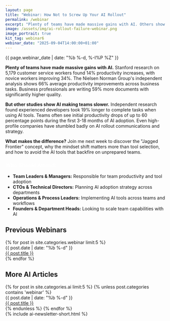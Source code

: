 ```yaml
---
layout: page
title: "Webinar: How Not to Screw Up Your AI Rollout"
permalink: /webinar
excerpt: "Plenty of teams have made massive gains with AI. Others show teams getting slower. Learn what makes the difference."
image: /assets/img/ai-rollout-failure-webinar.png
image_portrait: true
kit_tag: webinar6
webinar_date: "2025-09-04T14:00:00+01:00"
---
```


<div class="mb-12">


  <p class="text-2xl text-brand-black font-bold mb-4">
    {{ page.webinar_date | date: "%b %-d, %-I%P %Z" }}
  </p>

  <p class="text-lg text-brand-black mb-8">
    <strong>Plenty of teams have made massive gains with AI.</strong> Stanford research on 5,179 customer service workers found 14% productivity increases, with novice workers improving 34%. The Nielsen Norman Group's independent analysis shows 66% average productivity improvements across business tasks. Business professionals are writing 59% more documents with significantly higher quality.
  </p>

  <p class="text-lg text-brand-black mb-8">
    <strong>But other studies show AI making teams slower.</strong> Independent research found experienced developers took 19% longer to complete tasks when using AI tools. Teams often see initial productivity drops of up to 60 percentage points during the first 3-18 months of AI adoption. Even high-profile companies have stumbled badly on AI rollout communications and strategy.
  </p>

  <p class="text-lg text-brand-black mb-8">
    <strong>What makes the difference?</strong> Join me next week to discover the "Jagged Frontier" concept, why the mindset shift matters more than tool selection, and how to avoid the AI tools that backfire on unprepared teams.
  </p>

  <div class="bg-brand-black text-white rounded-lg p-6 mb-8">
    <h3 class="text-lg font-bold mb-4" style="color: white;">Who Should Attend:</h3>
    <ul class="space-y-2">
      <li><strong>Team Leaders & Managers:</strong> Responsible for team productivity and tool adoption</li>
      <li><strong>CTOs & Technical Directors:</strong> Planning AI adoption strategy across departments</li>
      <li><strong>Operations & Process Leaders:</strong> Implementing AI tools across teams and workflows</li>
      <li><strong>Founders & Department Heads:</strong> Looking to scale team capabilities with AI</li>
    </ul>
  </div>

  <div class="bg-brand-deep-turquoise rounded-lg p-8 text-center mb-12">
    <div class="rm-area-embed-webinar"></div>
  </div>

  <script>
  // Update webinar title once page loads
  document.addEventListener('DOMContentLoaded', function() {
    function getOrdinalSuffix(day) {
      const num = parseInt(day);
      if (num >= 11 && num <= 13) return 'th';
      switch (num % 10) {
        case 1: return 'st';
        case 2: return 'nd';
        case 3: return 'rd';
        default: return 'th';
      }
    }
    
    function updateWebinarTitle() {
      const titleElement = document.querySelector('.rm-area-embed-webinar .rm-title');
      if (titleElement) {
        const webinarDate = new Date('{{ page.webinar_date }}');
        const dayOptions = { 
          day: 'numeric', 
          timeZone: 'Europe/London'
        };
        const monthOptions = { 
          month: 'short', 
          timeZone: 'Europe/London'
        };
        const timeOptions = { 
          hour: 'numeric', 
          hour12: true,
          timeZone: 'Europe/London'
        };
        
        const day = webinarDate.toLocaleDateString('en-GB', dayOptions);
        const month = webinarDate.toLocaleDateString('en-GB', monthOptions);
        const ukTime = webinarDate.toLocaleTimeString('en-GB', timeOptions).toLowerCase();
        const ukFormatted = `${day}${getOrdinalSuffix(day)} ${month}, ${ukTime}`;
        
        const etOptions = { 
          hour: 'numeric', 
          hour12: true,
          timeZone: 'America/New_York'
        };
        const etTime = webinarDate.toLocaleTimeString('en-US', etOptions).toLowerCase();
        
        titleElement.textContent = `{{ page.title }} - ${ukFormatted} UK / ${etTime} ET`;
      } else {
        // Try again in 500ms if element not found yet
        setTimeout(updateWebinarTitle, 500);
      }
    }
    
    // Initial attempt
    updateWebinarTitle();
  });
  </script>
</div>

<div class="border-t border-brand-light-blue/20 pt-12">
  <h2 class="text-2xl font-heading font-bold mb-6 text-brand-black">Previous Webinars</h2>
  <div class="space-y-1 mb-12">
    {% for post in site.categories.webinar limit:5 %}
    <div class="flex flex-col md:flex-row md:items-center gap-2 border-b border-brand-light-blue/10 py-2">
      <div class="text-sm text-brand-black/60 md:w-24 flex-shrink-0">
        {{ post.date | date: "%b %-d" }}
      </div>
      <div class="flex-1">
        <a href="{{ post.url | prepend: site.baseurl }}" class="text-brand-black hover:text-brand-deep-turquoise transition-colors">
          {{ post.title }}
        </a>
      </div>
    </div>
    {% endfor %}
  </div>
</div>

<div class="border-t border-brand-light-blue/20 pt-12">
  <h2 class="text-2xl font-heading font-bold mb-6 text-brand-black">More AI Articles</h2>
  <div class="space-y-1 mb-12">
    {% for post in site.categories.ai limit:5 %}
      {% unless post.categories contains 'webinar' %}
      <div class="flex flex-col md:flex-row md:items-center gap-2 border-b border-brand-light-blue/10 py-2">
        <div class="text-sm text-brand-black/60 md:w-24 flex-shrink-0">
          {{ post.date | date: "%b %-d" }}
        </div>
        <div class="flex-1">
          <a href="{{ post.url | prepend: site.baseurl }}" class="text-brand-black hover:text-brand-deep-turquoise transition-colors">
            {{ post.title }}
          </a>
        </div>
      </div>
      {% endunless %}
    {% endfor %}
  </div>
</div>

<div class="mt-12">
  {% include ai-newsletter-short.html %}
</div>
